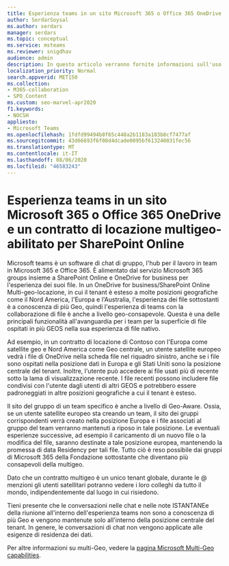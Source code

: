 ```yaml
---
title: Esperienza teams in un sito Microsoft 365 o Office 365 OneDrive e un contratto di locazione multigeo-abilitato per SharePoint Online
author: SerdarSoysal
ms.author: serdars
manager: serdars
ms.topic: conceptual
ms.service: msteams
ms.reviewer: snigdhav
audience: admin
description: In questo articolo verranno fornite informazioni sull'uso di team in Microsoft 365 o Office 365 OneDrive e il contratto di locazione multi-Geo abilitato a SharePoint Online.
localization_priority: Normal
search.appverid: MET150
ms.collection:
- M365-collaboration
- SPO_Content
ms.custom: seo-marvel-apr2020
f1.keywords:
- NOCSH
appliesto:
- Microsoft Teams
ms.openlocfilehash: 1fdfd99494b8f65c448a2b1183a183b8cf7477af
ms.sourcegitcommit: 43d66693f6f08d4dcade0095bf613240031fec56
ms.translationtype: MT
ms.contentlocale: it-IT
ms.lasthandoff: 08/06/2020
ms.locfileid: "46583243"
---
```

<a name="teams-experience-in-a-microsoft-365-or-office-365-onedrive-and-sharepoint-online-multi-geo-enabled-tenancy"></a>Esperienza teams in un sito Microsoft 365 o Office 365 OneDrive e un contratto di locazione multigeo-abilitato per SharePoint Online
===========================================

Microsoft teams è un software di chat di gruppo, l'hub per il lavoro in team in Microsoft 365 e Office 365. È alimentato dal servizio Microsoft 365 groups insieme a SharePoint Online e OneDrive for business per l'esperienza dei suoi file. In un OneDrive for business/SharePoint Online Multi-geo-locazione, in cui il tenant è esteso a molte posizioni geografiche come il Nord America, l'Europa e l'Australia, l'esperienza dei file sottostanti è a conoscenza di più Geo, quindi l'esperienza di teams con la collaborazione di file è anche a livello geo-consapevole. Questa è una delle principali funzionalità all'avanguardia per i team per la superficie di file ospitati in più GEOS nella sua esperienza di file nativo.

Ad esempio, in un contratto di locazione di Contoso con l'Europa come satellite geo e Nord America come Geo centrale, un utente satellite europeo vedrà i file di OneDrive nella scheda file nel riquadro sinistro, anche se i file sono ospitati nella posizione dati in Europa e gli Stati Uniti sono la posizione centrale del tenant. Inoltre, l'utente può accedere ai file usati più di recente sotto la lama di visualizzazione recente. I file recenti possono includere file condivisi con l'utente dagli utenti di altri GEOS e potrebbero essere padroneggiati in altre posizioni geografiche a cui il tenant è esteso. 

Il sito del gruppo di un team specifico è anche a livello di Geo-Aware. Ossia, se un utente satellite europeo sta creando un team, il sito dei gruppi corrispondenti verrà creato nella posizione Europa e i file associati al gruppo del team verranno mantenuti a riposo in tale posizione. Le eventuali esperienze successive, ad esempio il caricamento di un nuovo file o la modifica del file, saranno destinate a tale posizione europea, mantenendo la promessa di data Residency per tali file. Tutto ciò è reso possibile dai gruppi di Microsoft 365 della Fondazione sottostante che diventano più consapevoli della multigeo.

Dato che un contratto multigeo è un unico tenant globale, durante le @ menzioni gli utenti satellitari potranno vedere i loro colleghi da tutto il mondo, indipendentemente dal luogo in cui risiedono. 

Tieni presente che le conversazioni nelle chat e nelle note ISTANTANEe della riunione all'interno dell'esperienza teams non sono a conoscenza di più Geo e vengono mantenute solo all'interno della posizione centrale del tenant. In genere, le conversazioni di chat non vengono applicate alle esigenze di residenza dei dati.

Per altre informazioni su multi-Geo, vedere la [pagina Microsoft Multi-Geo capabilities](https://aka.ms/multi-geo).